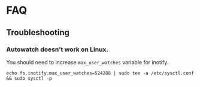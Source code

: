 # FAQ

## Troubleshooting

### Autowatch doesn't work on Linux.
You should need to increase `max_user_watches` variable for inotify.
```
echo fs.inotify.max_user_watches=524288 | sudo tee -a /etc/sysctl.conf && sudo sysctl -p
```
